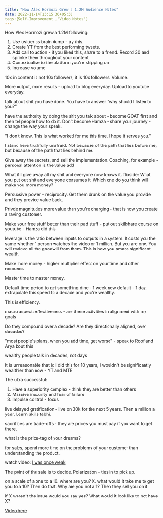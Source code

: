 ```yaml
---
title: "How Alex Hormozi Grew a 1.2M Audience Notes"
date: 2022-11-14T13:15:36+05:30
tags:[Self-Improvement','Video Notes']
---
```

How Alex Hormozi grew a 1.2M following:

1. Use twitter as brain dump - try this.
2. Create YT from the best performing tweets.
3. Add call to action - if you liked this, share to a friend. Record 30 and sprinke them throughout your content
4. Contextualise to the platform you're shipping on
5. Increase volume

10x in content is not 10x followers, it is 10x followers. Volume.

More output, more results - upload to blog everyday. Upload to youtube everyday.

talk about shit you have done. You have to answer "why should I listen to you?"

have the authority by doing the shit you talk about - become GOAT first and then tel people how to do it. Don't become Hamza - share your journey - change the way your speak.

"I don't know. This is what worked for me this time. I hope it serves you."

I stand here truthfully unafraid. Not because of the path that lies before me, but because of the path that lies behind me.

Give away the secrets, and sell the implementation. Coaching, for example - personal attention is the value add

What if I give away all my shit and everyone now knows it. flipside: What you put out shit and everyone consumes it. Which one do you think will make you more money?

Persuasive power - reciprocity. Get them drunk on the value you provide and they provide value back.

Privde magnitudes more value than you're charging - that is how you create a raving customer.

Make your free stuff better than their pad stuff - put out skillshare course on youtube - Hamza did this

leverage is the ratio between inputs to outputs in a system. It costs you the same whether 1 person watches the video or 1 million. But you are one. You will recieve all the goodwill from them. This is how you amass significant wealth.

Make more money - higher multiplier effect on your time and other resource.

Master time to master money.

Default time period to get something dine - 1 week
 new default - 1 day. extrapolate this speed to a decade and you're wealthy.

 This is efficiency.

 macro aspect: effectiveness - are these activities in alignment with my goals

Do they compound over a decade? Are they directionally aligned, over decades?

"most people's plans, when you add time, get worse" - speak to Roof and Arya bout this

wealthy people talk in decades, not days

It is unreasonable that id I did this for 10 years, I wouldn't be significantly wealthier than now - YT and MTB

The ultra successful:
1. Have a superiority complex - think they are better than others
2. Massive inscurity and fear of failure
3. Impulse control - focus

live delayed gratification - live on 30k for the next 5 years. Then a million a year. Learn skills tabhi.

sacrifices are trade-offs - they are prices you must pay if you want to get there.

what is the price-tag of your dreams?

for sales, spend more time on the problems of your customer than understanding the product.

watch video: [I was once weak](https://www.youtube.com/watch?v=NcD2t9qt-fM&t=148s)

The point of the sale is to decide. Polarization - ties in to pick up.

 on a scale of a one to a 10. where are you? X. what would it take me to get you to a 10? Then do that. Why are you not a 1? Then they sell you on it

if X weren't the issue would you say yes? What would it look like to not have X?

[Video here](https://www.youtube.com/watch?v=WrCt0R3FBFs)
